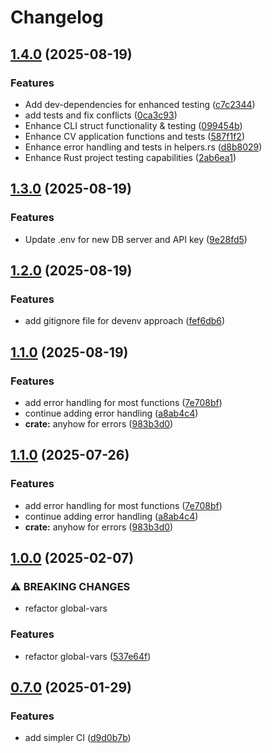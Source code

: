 # Changelog

## [1.4.0](https://github.com/chess-seventh/rusty_cv_creator/compare/v1.3.0...v1.4.0) (2025-08-19)


### Features

* Add dev-dependencies for enhanced testing ([c7c2344](https://github.com/chess-seventh/rusty_cv_creator/commit/c7c2344ec028dd47c615f889a6574df481012bdc))
* add tests and fix conflicts ([0ca3c93](https://github.com/chess-seventh/rusty_cv_creator/commit/0ca3c939cb4730d101c25e392cd32bf374d691b1))
* Enhance CLI struct functionality & testing ([099454b](https://github.com/chess-seventh/rusty_cv_creator/commit/099454baf24aa14376195b7f10d19385a87879a8))
* Enhance CV application functions and tests ([587f1f2](https://github.com/chess-seventh/rusty_cv_creator/commit/587f1f22138227b29d921e30c1b38b95acf72ef1))
* Enhance error handling and tests in helpers.rs ([d8b8029](https://github.com/chess-seventh/rusty_cv_creator/commit/d8b802997d45a02381356fedef17068948be3596))
* Enhance Rust project testing capabilities ([2ab6ea1](https://github.com/chess-seventh/rusty_cv_creator/commit/2ab6ea14d9f21720c0ba53fb9aabc51f81e356e4))

## [1.3.0](https://github.com/chess-seventh/rusty_cv_creator/compare/v1.2.0...v1.3.0) (2025-08-19)


### Features

* Update .env for new DB server and API key ([9e28fd5](https://github.com/chess-seventh/rusty_cv_creator/commit/9e28fd5c064df601d1b9ce6fb63a9117d6c1c1fa))

## [1.2.0](https://github.com/chess-seventh/rusty_cv_creator/compare/v1.1.0...v1.2.0) (2025-08-19)


### Features

* add gitignore file for devenv approach ([fef6db6](https://github.com/chess-seventh/rusty_cv_creator/commit/fef6db6e91a6fa39dc0ca651e5c7d5c170032bd7))

## [1.1.0](https://github.com/chess-seventh/rusty_cv_creator/compare/v1.0.0...v1.1.0) (2025-08-19)


### Features

* add error handling for most functions ([7e708bf](https://github.com/chess-seventh/rusty_cv_creator/commit/7e708bf74cc3520eaf13d46dbd096071e0924bc8))
* continue adding error handling ([a8ab4c4](https://github.com/chess-seventh/rusty_cv_creator/commit/a8ab4c415f4aaa74d12c61e64b6b7508451aea1e))
* **crate:** anyhow for errors ([983b3d0](https://github.com/chess-seventh/rusty_cv_creator/commit/983b3d0c42fb19a631399abd80a310aa93a82de1))

## [1.1.0](https://github.com/chess-seventh/rusty_cv_creator/compare/v1.0.0...v1.1.0) (2025-07-26)


### Features

* add error handling for most functions ([7e708bf](https://github.com/chess-seventh/rusty_cv_creator/commit/7e708bf74cc3520eaf13d46dbd096071e0924bc8))
* continue adding error handling ([a8ab4c4](https://github.com/chess-seventh/rusty_cv_creator/commit/a8ab4c415f4aaa74d12c61e64b6b7508451aea1e))
* **crate:** anyhow for errors ([983b3d0](https://github.com/chess-seventh/rusty_cv_creator/commit/983b3d0c42fb19a631399abd80a310aa93a82de1))

## [1.0.0](https://github.com/chess-seventh/rusty_cv_creator/compare/v0.7.0...v1.0.0) (2025-02-07)


### ⚠ BREAKING CHANGES

* refactor global-vars

### Features

* refactor global-vars ([537e64f](https://github.com/chess-seventh/rusty_cv_creator/commit/537e64f19ac6d76d6183db298a120311cb21614b))

## [0.7.0](https://github.com/chess-seventh/rusty_cv_creator/compare/v0.6.0...v0.7.0) (2025-01-29)


### Features

* add simpler CI ([d9d0b7b](https://github.com/chess-seventh/rusty_cv_creator/commit/d9d0b7b3e239b7f5465d7dc6cb219aec1ff32362))
